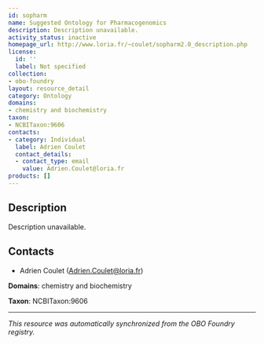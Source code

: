 ```yaml
---
id: sopharm
name: Suggested Ontology for Pharmacogenomics
description: Description unavailable.
activity_status: inactive
homepage_url: http://www.loria.fr/~coulet/sopharm2.0_description.php
license:
  id: ''
  label: Not specified
collection:
- obo-foundry
layout: resource_detail
category: Ontology
domains:
- chemistry and biochemistry
taxon:
- NCBITaxon:9606
contacts:
- category: Individual
  label: Adrien Coulet
  contact_details:
  - contact_type: email
    value: Adrien.Coulet@loria.fr
products: []
---
```


## Description

Description unavailable.

## Contacts

- Adrien Coulet (Adrien.Coulet@loria.fr)

**Domains**: chemistry and biochemistry

**Taxon**: NCBITaxon:9606

---

*This resource was automatically synchronized from the OBO Foundry registry.*
